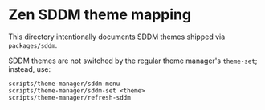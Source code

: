 # Zen SDDM theme mapping

This directory intentionally documents SDDM themes shipped via `packages/sddm`.

SDDM themes are not switched by the regular theme manager's `theme-set`; instead, use:

```
scripts/theme-manager/sddm-menu
scripts/theme-manager/sddm-set <theme>
scripts/theme-manager/refresh-sddm
```


